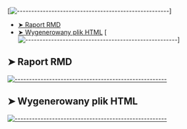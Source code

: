 [![-----------------------------------------------------](https://user-images.githubusercontent.com/9076417/72381127-1d165600-3717-11ea-983f-91fa400106db.png)]
* [➤ Raport RMD](#-raport)
* [➤ Wygenerowany plik HTML](#-html)
[![-----------------------------------------------------](https://user-images.githubusercontent.com/9076417/72381127-1d165600-3717-11ea-983f-91fa400106db.png)]

## ➤ Raport RMD
[![-----------------------------------------------------](https://user-images.githubusercontent.com/9076417/72381127-1d165600-3717-11ea-983f-91fa400106db.png)](#raport)



## ➤ Wygenerowany plik HTML
[![-----------------------------------------------------](https://user-images.githubusercontent.com/9076417/72381127-1d165600-3717-11ea-983f-91fa400106db.png)](#html)
